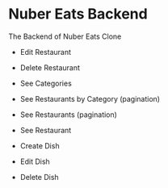 # Nuber Eats Backend

The Backend of Nuber Eats Clone

- Edit Restaurant
- Delete Restaurant

- See Categories
- See Restaurants by Category (pagination)
- See Restaurants (pagination)
- See Restaurant

- Create Dish
- Edit Dish
- Delete Dish
